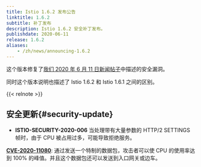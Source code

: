```yaml
---
title: Istio 1.6.2 发布公告
linktitle: 1.6.2
subtitle: 补丁发布
description: Istio 1.6.2 安全补丁发布。
publishdate: 2020-06-11
release: 1.6.2
aliases:
    - /zh/news/announcing-1.6.2
---
```


这个版本修复了[我们 2020 年 6 月 11 日新闻帖子](/zh/news/security/istio-security-2020-006)中描述的安全漏洞。

同时这个版本说明也描述了 Istio 1.6.2 和 Istio 1.6.1 之间的区别。

{{< relnote >}}

## 安全更新{#security-update}

- **ISTIO-SECURITY-2020-006** 当处理带有大量参数的 HTTP/2 SETTINGS 帧时，由于 CPU 被占用过多，可能导致拒绝服务。

__[CVE-2020-11080](https://cve.mitre.org/cgi-bin/cvename.cgi?name=CVE-2020-11080)__: 通过发送一个特制的数据包，攻击者可以使 CPU 的使用率达到 100% 的峰值。并且这个数据包还可以发送到入口网关或边车。
